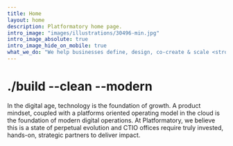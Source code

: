 ```yaml
---
title: Home
layout: home
description: Platformatory home page.
intro_image: "images/illustrations/30496-min.jpg"
intro_image_absolute: true
intro_image_hide_on_mobile: true
what_we_do: "We help businesses define, design, co-create & scale <strong>modern platforms & products</strong>, with a focus on APIs, Data & Infrastructure"
---
```


# ./build --clean --modern

In the digital age, technology is the foundation of growth. A product mindset, coupled with a platforms oriented operating model in the cloud is the foundation of modern digital operations. At Platformatory, we believe this is a state of perpetual evolution and CTIO offices require truly invested, hands-on, strategic partners to deliver impact.
